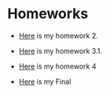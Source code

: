 
# Homeworks

* [Here](HW2/index.html) is my homework 2.

* [Here](HW3/HW3_BurcakKalmuk.html) is my homework 3.1.

* [Here](HW4/HW4.html) is my homework 4

* [Here](Final/Final.html) is my Final
